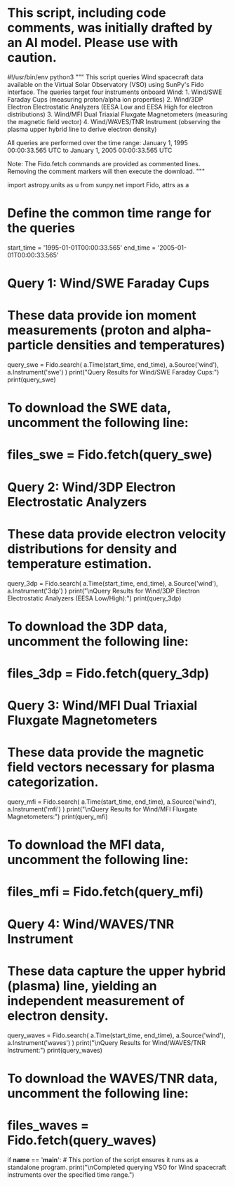 # This script, including code comments, was initially drafted by an AI model. Please use with caution.

#!/usr/bin/env python3
"""
This script queries Wind spacecraft data available on the Virtual Solar Observatory (VSO)
using SunPy's Fido interface. The queries target four instruments onboard Wind:
    1. Wind/SWE Faraday Cups (measuring proton/alpha ion properties)
    2. Wind/3DP Electron Electrostatic Analyzers (EESA Low and EESA High for electron distributions)
    3. Wind/MFI Dual Triaxial Fluxgate Magnetometers (measuring the magnetic field vector)
    4. Wind/WAVES/TNR Instrument (observing the plasma upper hybrid line to derive electron density)

All queries are performed over the time range:
    January 1, 1995 00:00:33.565 UTC to January 1, 2005 00:00:33.565 UTC

Note:
    The Fido.fetch commands are provided as commented lines. Removing the comment markers
    will then execute the download.
"""

import astropy.units as u
from sunpy.net import Fido, attrs as a

# Define the common time range for the queries
start_time = '1995-01-01T00:00:33.565'
end_time   = '2005-01-01T00:00:33.565'

# Query 1: Wind/SWE Faraday Cups
# These data provide ion moment measurements (proton and alpha-particle densities and temperatures)
query_swe = Fido.search(
    a.Time(start_time, end_time),
    a.Source('wind'),
    a.Instrument('swe')
)
print("Query Results for Wind/SWE Faraday Cups:")
print(query_swe)
# To download the SWE data, uncomment the following line:
# files_swe = Fido.fetch(query_swe)

# Query 2: Wind/3DP Electron Electrostatic Analyzers
# These data provide electron velocity distributions for density and temperature estimation.
query_3dp = Fido.search(
    a.Time(start_time, end_time),
    a.Source('wind'),
    a.Instrument('3dp')
)
print("\nQuery Results for Wind/3DP Electron Electrostatic Analyzers (EESA Low/High):")
print(query_3dp)
# To download the 3DP data, uncomment the following line:
# files_3dp = Fido.fetch(query_3dp)

# Query 3: Wind/MFI Dual Triaxial Fluxgate Magnetometers
# These data provide the magnetic field vectors necessary for plasma categorization.
query_mfi = Fido.search(
    a.Time(start_time, end_time),
    a.Source('wind'),
    a.Instrument('mfi')
)
print("\nQuery Results for Wind/MFI Fluxgate Magnetometers:")
print(query_mfi)
# To download the MFI data, uncomment the following line:
# files_mfi = Fido.fetch(query_mfi)

# Query 4: Wind/WAVES/TNR Instrument
# These data capture the upper hybrid (plasma) line, yielding an independent measurement of electron density.
query_waves = Fido.search(
    a.Time(start_time, end_time),
    a.Source('wind'),
    a.Instrument('waves')
)
print("\nQuery Results for Wind/WAVES/TNR Instrument:")
print(query_waves)
# To download the WAVES/TNR data, uncomment the following line:
# files_waves = Fido.fetch(query_waves)

if __name__ == '__main__':
    # This portion of the script ensures it runs as a standalone program.
    print("\nCompleted querying VSO for Wind spacecraft instruments over the specified time range.")
